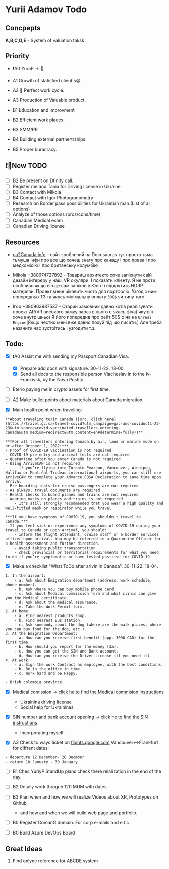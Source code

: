 # Yurii Adamov Todo


## Concpepts

**A,B,C,D,E** - System of valuation taksk 


## Priority

- ❗A0 YuraP -> 🍁
-  A1 Growth of statisfied client's😁.
-  A2 🔁 Perfect work cycle.
-  A3 Production of Valuable product.

- B1 Education and improvment
- B2 Efficient work places.
- B3 SMM/PR
- B4 Building external partnertrships.
- B5 Proper buracracy.

## ❗🐸New TODO

- [ ] B2 Be present on Dfinity call.
- [ ] Register me and Tania for Driving license in Ukraine
- [ ] B3 Contact with Mikola
- [ ] B4 Contact with Igor Photogronometry
- [ ] Research on Border pass possibilities for Ukrainian man.(List of all options)
- [ ] Analyze of those options (pros/cons/time)
- [ ] Canadian Medical exam
- [ ] Canadian Driving license 

## Resources

 - [ua2Canada.info](https://www.ua2canada.info/faq) - сайт зроблений на Docusaurus тут просто тьма тьмуша інфи про все що хочеш знату про канаду і про права і про медкомісію І про британську колумбію


- Mikola +380974727892  - Товариш архитекто хоче запіхнути свій дезайн інтерєру у наші VR окуляри. І показати клієнту. Я не проти особливо якщо він це сам запіхне в Юніті і підкрутить HDRP матеряли. Проект мене цікавить чисто для портфоліо. Узгод з ним попередньо ТЗ та якусь мінімальну оплату `300$` чи типу того.
- Ігор +380963987537  - Старий замовник давно хотів реалізувати проект  AR/VR високого замку зараз в нього є якась фіча( яку він хоче внутрішньо) Я його попередив про рейт 50$ фіча на `Unreal Engine`(Якщо честно мені вже давно похуй під що писати.) Але треба назачити час зустрітись і узгодити т.з.


## Todo:

- [x] ❗A0 Assist me with sending my Passport Canadian Visa.
	- [x] Prepare add docs with signature. 30-11-22. 18-00.
	- [x] Send all docs to the responsible person Viacheslav in to the Iv-Frankivsk, by the Nova Poshta.
- [ ] Eterio paying me in crypto assets for first time.
- [ ] A2 Make bullet points about materials about Canada migration.

- [x] Main health point when traveling:
>	
    **About traveling to/in Canada ([src. click here](https://travel.gc.ca/travel-covid?utm_campaign=gac-amc-covidoct1-22-23&utm_source=covid-vaccinated-travellers-entering-canada&utm_medium=redirect&utm_content=en#determine-fully))**
	
    ***For all travellers entering Canada by air, land or marine mode on or after October 1, 2022:***
	- Proof of COVID-19 vaccination is not required
	- COVID-19 pre-entry and arrival tests are not required
	= Quarantine after you enter Canada is not required
	- Using ArriveCAN is not required
	    - if you’re flying into Toronto Pearson, Vancouver, Winnipeg, Halifax or Montréal-Trudeau international airports, you can still use ArriveCAN to complete your Advance CBSA Declaration to save time upon arrival
	- Pre-boarding tests for cruise passengers are not required
	- As always, travel documents are required
	- Health checks to board planes and trains are not required
	- Wearing masks on planes and trains is not required
	    - It's still strongly recommended that you wear a high quality and well-fitted mask or respirator while you travel

	***If you have symptoms of COVID-19, you shouldn't travel to Canada.***
	- If you feel sick or experience any symptoms of COVID-19 during your travel to Canada or upon arrival, you should:
	    - inform the flight attendant, cruise staff or a border services officer upon arrival. You may be referred to a Quarantine Officer for a health assessment and further direction.
	    - avoid taking public transportation
	    - check provincial or territorial requirements for what you need to do if you’re symptomatic or have tested positive for COVID-19

- [x] Make a checklist "What ToDo after arivin in Canada". 30-11-22. 18-04.
>
    1. In the airport:
        - a. Ask about Emigration department (address, work schedule, phone number).
        - b. Ask where you can buy mobile phone card.
        - c. Ask about Medical commission form and what clinic can give you the Medical certificate.
        - d. Ask about the medical assurance.
        - e. Take the Work Permit form.
    2. At home:
        - a. Find nearest products shop.
        - b. Find nearest Bus station.
        - c. Ask somebody about the dog (where are the walk places, where you can buy food for the dog, etc.).
    3. At the Emigration Department:
        - a. How can you receive first benefit (app. 3000 CAD) for the first time.
        - b. How should you report for the money (3a).
        - c. How you can get the SIN and Bank account.
        - d. How can you receive the Driver License (if you need it).
    4. At work:
        - a. Sign the work Contract as employee, with the best conditions.
        - b. Be in the office in time.
        - c. Work hard and be Happy.  	
>
    - Brish colombia province
- [x] Medical comission -> [click he to find the Medical commision instructions](https://canada-ukraine.notion.site/f58352accd3240ab96ae932418ad8e48)
    - Ukrainina driving license
    - Social help for Ukraininas
- [x] SIN number and bank account opening -> [click he to find the SIN instructions](https://canada-ukraine.notion.site/SIN-bde2867d744d4ff6986828d27e76283a)
    - Incorporating myself.

- [x] A3 Check to ways ticket on [flights.google.com](https://flights.google.com) Vancouver<->Frankfurt for diffrent dates:
>
	- departure 12 December- 20 Decmber
	- return 10 January - 30 January


- [ ] B1 Chec YuriyP StandUp plans check there relalization in the end of the day

- [ ] B2 Detaily work throguh 120 MUM with dates.

- [ ] B3 Plan when and how we will realize Videos about XR, Prototypes on Github,
    - and how and when we will build web page and portfolio.


- [ ] B0 Register ComanG domain. For corp e-mails and e.t.c

- [ ] B0 Build Azure DevOps Board



## Great Ideas

1. Find onlyne reference for ABCDE system
